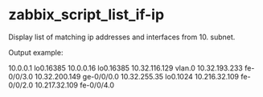 # zabbix_script_list_if-ip

Display list of matching ip addresses and interfaces from 10. subnet.

Output example:

10.0.0.1 lo0.16385
10.0.0.16 lo0.16385
10.32.116.129 vlan.0
10.32.193.233 fe-0/0/3.0
10.32.200.149 ge-0/0/0.0
10.32.255.35 lo0.1024
10.216.32.109 fe-0/0/2.0
10.217.32.109 fe-0/0/4.0
